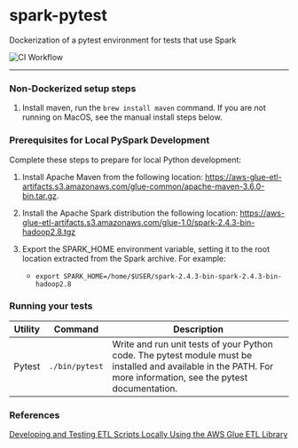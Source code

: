 # spark-pytest
Dockerization of a pytest environment for tests that use Spark

![CI Workflow](https://github.com/FoundryAI/spark-pytest/workflows/CI%20Workflow/badge.svg)


---
### Non-Dockerized setup steps
1. Install maven, run the `brew install maven` command. If you are not running on MacOS, see the manual install steps below.

### Prerequisites for Local PySpark Development
Complete these steps to prepare for local Python development:

1. Install Apache Maven from the following location: https://aws-glue-etl-artifacts.s3.amazonaws.com/glue-common/apache-maven-3.6.0-bin.tar.gz.

2. Install the Apache Spark distribution the following location: https://aws-glue-etl-artifacts.s3.amazonaws.com/glue-1.0/spark-2.4.3-bin-hadoop2.8.tgz 

3. Export the SPARK_HOME environment variable, setting it to the root location extracted from the Spark archive. For example:
    - `export SPARK_HOME=/home/$USER/spark-2.4.3-bin-spark-2.4.3-bin-hadoop2.8`

### Running your tests

|Utility|Command|Description|
|---|---|---|
|Pytest|`./bin/pytest`|Write and run unit tests of your Python code. The pytest module must be installed and available in the PATH. For more information, see the pytest documentation.|

### References
[Developing and Testing ETL Scripts Locally Using the AWS Glue ETL Library](https://docs.aws.amazon.com/glue/latest/dg/aws-glue-programming-etl-libraries.html)